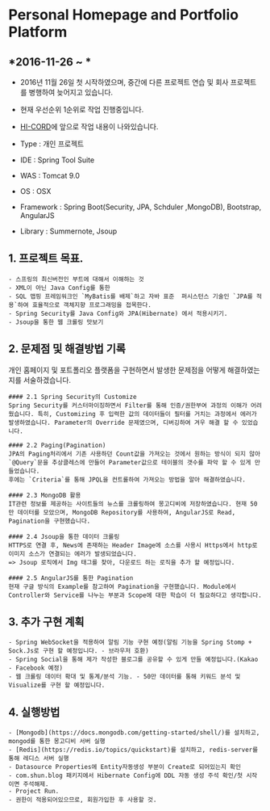 # Personal Homepage and Portfolio Platform

## *2016-11-26 ~ *  
- 2016년 11월 26일 첫 시작하였으며, 중간에 다른 프로젝트 연습 및 회사 프로젝트를 병행하여 늦어지고 있습니다.
- 현재 우선순위 1순위로 작업 진행중입니다.
- [HI-CORD](https://hi-cord.com/shooney)에 앞으로 작업 내용이 나와있습니다.

- Type : 개인 프로젝트
- IDE : Spring Tool Suite
- WAS : Tomcat 9.0
- OS : OSX  
- Framework : Spring Boot(Security, JPA, Schduler ,MongoDB), Bootstrap, AngularJS  
- Library : Summernote, Jsoup


## 1. 프로젝트 목표.
	- 스프링의 최신버전인 부트에 대해서 이해하는 것
	- XML이 아닌 Java Config를 통한  
	- SQL 맵핑 프레임워크인 `MyBatis를 배제`하고 자바 표준  퍼시스턴스 기술인 `JPA를 적용`하여 효율적으로 객체지향 프로그래밍을 접목한다. 
	- Spring Security를 Java Config와 JPA(Hibernate) 에서 적용시키기.
	- Jsoup을 통한 웹 크롤링 맛보기 


## 2. 문제점 및 해결방법 기록  
개인 홈페이지 및 포트폴리오 플랫폼을 구현하면서 발생한 문제점을 어떻게 해결하였는지를 서술하겠습니다. 

	#### 2.1 Spring Security의 Customize
	Spring Security를 커스터마이징하면서 Filter를 통해 인증/권한부여 과정의 이해가 어려웠습니다. 특히, Customizing 후 입력한 값의 데이터들이 필터를 거치는 과정에서 에러가 발생하였습니다. Parameter의 Override 문제였으며, 디버깅하여 겨우 해결 할 수 있었습니다.

	#### 2.2 Paging(Pagination)
	JPA의 Paging처리에서 기존 사용하던 Count값을 가져오는 것에서 원하는 방식이 되지 않아 `@Query`문을 추상클레스에 만들어 Parameter값으로 테이블의 갯수를 파악 할 수 있게 만들었습니다.
	후에는 `Criteria`를 통해 JPQL을 컨트롤하여 가져오는 방법을 알아 해결하였습니다.

	#### 2.3 MongoDB 활용
	IT관련 정보를 제공하는 사이트들의 뉴스를 크롤링하여 몽고디비에 저장하였습니다. 현재 50만 데이터를 모았으며, MongoDB Repository를 사용하여, AngularJS로 Read, Pagination을 구현했습니다.

	#### 2.4 Jsoup을 통한 데이터 크롤링
	HTTPS로 연결 후, News에 존재하는 Header Image에 소스를 사용시 Https에서 http로 이미지 소스가 연결되는 에러가 발생되었습니다.
	=> Jsoup 로직에서 Img 태그를 찾아, 다운로드 하는 로직을 추가 할 예정입니다.

	#### 2.5 AngularJS를 통한 Pagination
	현재 구글 방식의 Example를 참고하여 Pagination을 구현했습니다. Module에서 Controller와 Service를 나누는 부분과 Scope에 대한 학습이 더 필요하다고 생각합니다.


## 3. 추가 구현 계획 
	- Spring WebSocket을 적용하여 알림 기능 구현 예정(알림 기능을 Spring Stomp + Sock.Js로 구현 할 예정입니다. - 브라우저 호환)  
	- Spring Social을 통해 제가 작성한 블로그를 공유할 수 있게 만들 예정입니다.(Kakao - Facebook 예정)
	- 웹 크롤링 데이터 확대 및 통계/분석 기능. - 50만 데이터를 통해 키워드 분석 및 Visualize를 구현 할 예정입니다.


## 4. 실행방법
	- [Mongodb](https://docs.mongodb.com/getting-started/shell/)를 설치하고, mongod를 통한 몽고디비 서버 실행
	- [Redis](https://redis.io/topics/quickstart)를 설치하고, redis-server를 통해 레디스 서버 실행
	- Datasource Properties에 Entity자동생성 부분이 Create로 되어있는지 확인
	- com.shun.blog 패키지에서 Hibernate Config에 DDL 자동 생성 주석 확인/첫 시작이면 주석해제.
	- Project Run. 
	- 권한이 적용되어있으므로, 회원가입한 후 사용할 것.
